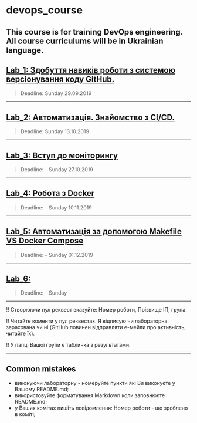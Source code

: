 # devops_course
This course is for training DevOps engineering. 
All course curriculums will be in Ukrainian language.
---

## [Lab_1: Здобуття навиків роботи з системою версіонування коду GitHub.](https://github.com/BobasB/devops_course/tree/master/lab1) 
> Deadline: Sunday 29.09.2019 
---
## [Lab_2: Автоматизація. Знайомство з CI/CD.](https://github.com/BobasB/devops_course/tree/master/lab2)
> Deadline: Sunday 13.10.2019
---
## [Lab_3: Вступ до моніторингу](https://github.com/BobasB/devops_course/tree/master/lab3)
> Deadline: - Sunday 27.10.2019
---
## [Lab_4: Робота з Docker](https://github.com/BobasB/devops_course/tree/master/lab4)
> Deadline: - Sunday 10.11.2019
---
## [Lab_5: Автоматизація за допомогою Makefile VS Docker Compose](https://github.com/BobasB/devops_course/tree/master/lab5)
> Deadline: - Sunday 01.12.2019
---
## [Lab_6: ]()
> Deadline: - Sunday -
---
:bangbang: Створюючи пул реквест вказуйте: Номер роботи, Прізвище ІП, група.

:bangbang: Читайте коменти у пул реквестах. Я відписую чи лабораторна зарахована чи ні (GitHub повинен відправляти е-мейли про активність, читайте їх).

:bangbang: У папці Вашої групи є табличка з результатами.

---
## Common mistakes
- виконуючи лабораторну - номеруйте пункти які Ви виконуєте у Вашому README.md;
- використовуйте форматування Markdown коли заповнюєте README.md;
- у Ваших комітах пишіть повідомлення: Номер роботи - що зроблено в коміті;